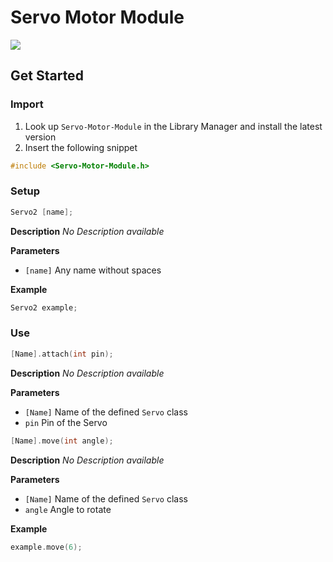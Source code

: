 # Servo Motor Module

[![](https://img.shields.io/badge/Available_in_the_Arduino_Library_Manager-2ea44f)](https://www.arduino.cc/reference/en/libraries/engine-control/)

## Get Started

### Import

1. Look up `Servo-Motor-Module` in the Library Manager and install the latest version
2. Insert the following snippet
 
```ino
#include <Servo-Motor-Module.h>
```

### Setup

```ino
Servo2 [name];
```
**Description** *No Description available*

**Parameters**
* `[name]` Any name without spaces

**Example**
```ino
Servo2 example;
```

### Use

```ino
[Name].attach(int pin);
```
**Description** *No Description available*

**Parameters**
* `[Name]` Name of the defined `Servo` class
* `pin` Pin of the Servo


```ino
[Name].move(int angle);
```
**Description** *No Description available*

**Parameters**
* `[Name]` Name of the defined `Servo` class
* `angle` Angle to rotate

**Example**
```ino
example.move(6);
```
